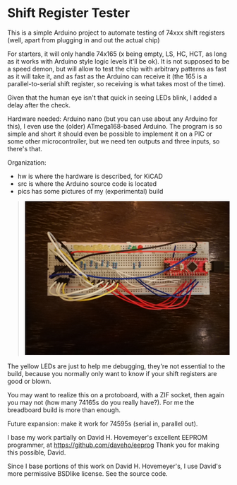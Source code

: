 Shift Register Tester
=====================

This is a simple Arduino project to automate testing of 74xxx shift
registers (well, apart from plugging in and out the actual chip)

For starters, it will only handle 74x165 (x being empty, LS, HC, HCT,
as long as it works with Arduino style logic levels it'll be ok).
It is not supposed to be a speed demon, but will allow to test
the chip with arbitrary patterns as fast as it will take it, and
as fast as the Arduino can receive it (the 165 is a parallel-to-serial
shift register, so receiving is what takes most of the time).

Given that the human eye isn't that quick in seeing LEDs blink,
I added a delay after the check.

Hardware needed: Arduino nano (but you can use about any Arduino
for this), I even use the (older) ATmega168-based Arduino. The
program is so simple and short it should even be possible to
implement it on a PIC or some other microcontroller, but we need
ten outputs and three inputs, so there's that.

Organization:
* hw is where the hardware is described, for KiCAD
* src is where the Arduino source code is located
* pics has some pictures of my (experimental) build

> ![picture of the experimental buld](pics/DSC_0150_m.JPG)

The yellow LEDs are just to help me debugging, they're not
essential to the build, because you normally only want to know
if your shift registers are good or blown.

You may want to realize this on a protoboard, with a ZIF socket,
then again you may not (how many 74165s do you really have?).
For me the breadboard build is more than enough.

Future expansion: make it work for 74595s (serial in, parallel out).

I base my work partially on David H. Hovemeyer's excellent
EEPROM programmer, at https://github.com/daveho/eeprog
Thank you for making this possible, David.


Since I base portions of this work on David H. Hovemeyer's, I use
David's more permissive BSDlike license. See the source code.
